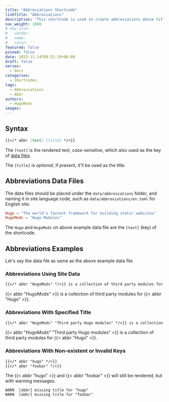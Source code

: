 ```yaml
---
title: "Abbreviations Shortcode"
linkTitle: "Abbreviations"
description: "This shortcode is used to create abbreviations whose titles can be taken from site data or customized."
nav_weight: 1000
# nav_icon:
#   vendor: 
#   name: 
#   color: ''
featured: false
pinned: false
date: 2023-11-24T09:52:19+08:00
draft: false
series:
  - Docs
categories:
  - Shortcodes
tags:
  - Abbreviations
  - Abbr
authors:
  - HugoMods
images:
---
```


## Syntax

```markdown
{{</* abbr [text] [title] */>}}
```

The `[text]` is the rendered text, _case-sensitive_, which also used as the key of [data files](#abbreviations-data-files).

The `[title]` is _optional_, if present, it'll be used as the title.

## Abbreviations Data Files

The data files should be placed under the `data/abbreviations` folder, and naming it in site language code, such as `data/abbreviations/en.toml` for English site.

```toml
Hugo = "The world's fastest framework for building static websites"
HugoMods = "Hugo Modules"
```

The `Hugo` and `HugoMods` on above example data file are the `[text]` (key) of the shortcode.

## Abbreviations Examples

Let's say the data file as same as the above example data file.

### Abbreviations Using Site Data

```markdown
{{</* abbr "HugoMods" */>}} is a collection of third party modules for {{</* abbr "Hugo" */>}}.
```

{{< abbr "HugoMods" >}} is a collection of third party modules for {{< abbr "Hugo" >}}.

### Abbreviations With Specified Title

```markdown
{{</* abbr "HugoMods" "Third party Hugo modules" */>}} is a collection of third party modules for {{</* abbr "Hugo" */>}}.
```

{{< abbr "HugoMods" "Third party Hugo modules" >}} is a collection of third party modules for {{< abbr "Hugo" >}}.

### Abbreviations With Non-existent or Invalid Keys

```markdown
{{</* abbr "hugo" */>}}
{{</* abbr "foobar" */>}}
```

The {{< abbr "hugo" >}} and {{< abbr "foobar" >}} will still be rendered, but with warning messages.

```text
WARN  [abbr] missing title for "hugo"
WARN  [abbr] missing title for "foobar"
```
